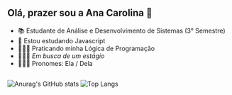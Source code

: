 ## Olá, prazer sou a Ana Carolina 👋
- 📚 Estudante de Análise e Desenvolvimento de Sistemas (3° Semestre)
- 🌱 Estou estudando Javascript
- 🧗🏻‍♀️ Praticando minha Lógica de Programação
- 🏃🏽‍♀️ *Em busca de um estágio*
- 🙋🏽‍♀️ Pronomes: Ela / Dela
##
![Anurag's GitHub stats](https://github-readme-stats.vercel.app/api?username=Anaaguiarp&show_icons=true&theme=tokyonight)
![Top Langs](https://github-readme-stats.vercel.app/api/top-langs/?username=Anaaguiarp&hide_progress=compact&theme=tokyonight)
